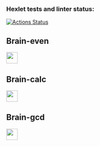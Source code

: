 ### Hexlet tests and linter status:

[![Actions Status](https://github.com/V1adimirrr/frontend-project-44/workflows/hexlet-check/badge.svg)](https://github.com/V1adimirrr/frontend-project-44/actions)

## Brain-even

<a href="https://codeclimate.com/github/V1adimirrr/frontend-project-44/maintainability"><img src="https://avatars.githubusercontent.com/u/6506055?s=280&v=4" width = "30" height = "30" /></a>

## Brain-calc

<a href="https://asciinema.org/a/laKFWb7n6Dp9GCBgQkzTrP113"><img src="https://avatars.githubusercontent.com/u/6506055?s=280&v=4" width = "30" height = "30" /></a>

## Brain-gcd

<a href=" https://asciinema.org/a/yDoJiigVebbeA2ArLYHsnkdD2"><img src="https://avatars.githubusercontent.com/u/6506055?s=280&v=4" width = "30" height = "30" /></a>
